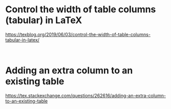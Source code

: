# Control the width of table columns (tabular) in LaTeX

https://texblog.org/2019/06/03/control-the-width-of-table-columns-tabular-in-latex/

<br>

# Adding an extra column to an existing table

https://tex.stackexchange.com/questions/262616/adding-an-extra-column-to-an-existing-table

<br>
